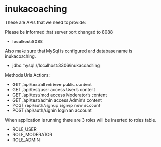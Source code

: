 # inukacoaching

These are APIs that we need to provide:

Please be informed that server port changed to 8088
- localhost:8088

Also make sure that MySql is configured and database name is inukacoaching.
- jdbc:mysql://localhost:3306/inukacoaching

Methods Urls Actions:

- GET /api/test/all retrieve public content
- GET /api/test/user access User’s content
- GET /api/test/mod access Moderator’s content
- GET /api/test/admin access Admin’s content
- POST /api/auth/signup signup new account
- POST /api/auth/signin login an account

When application is running there are 3 roles will be inserted to roles table.
-   ROLE_USER      
-   ROLE_MODERATOR 
-   ROLE_ADMIN 